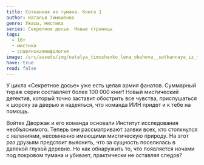 ```yaml
---
title: Сотканная из тумана. Книга 1
author: Наталья Тимошенко
genre: Ужасы, мистика
series: Секретное досье. Новые страницы
tags:
  - 16+
  - мистика
  - славянскаямифология
image: /src/assets/img/natalya_timoshenko_lena_obuhova__sotkannaya_iz_tumana.jpeg
have: true
read: false
---
```

У цикла «Секретное досье» уже есть целая армия фанатов. Суммарный тираж серии составляет более 100 000 книг!
Новый мистический детектив, который точно заставит обострить все чувства, прислушаться к шороху за дверью и надеяться, что команда ИИН придет и к тебе на помощь.

Войтех Дворжак и его команда основали Институт исследования необъяснимого. Теперь они рассматривают заявки всех, кто столкнулся с явлениями, несомненно имеющими мистическую природу. На этот раз друзьям предстоит выяснить, что за сущность поселилась в далекой глухой деревне. Но как обнаружить то, что появляется ночами под покровом тумана и убивает, практически не оставляя следов?

